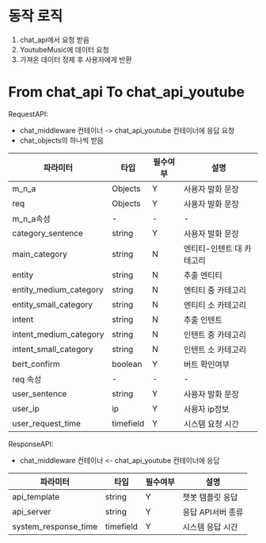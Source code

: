 
# 동작 로직

1. chat_api에서 요청 받음
2. YoutubeMusic에 데이터 요청
3. 가져온 데이터 정제 후 사용자에게 반환

# From chat_api To chat_api_youtube

RequestAPI:

- chat_middleware 컨테이너 -> chat_api_youtube 컨테이너에 응답 요청
- chat_objects의 하나씩 받음

| 파라미터                   | 타입        | 필수여부 | 설명             |
|------------------------|-----------|------|----------------|
| m_n_a                  | Objects   | Y    | 사용자 발화 문장      |
| req                    | Objects   | Y    | 사용자 발화 문장      |
| m_n_a속성                | -         | -    | -              |
| category_sentence      | string    | Y    | 사용자 발화 문장      |
| main_category          | string    | N    | 엔티티-인텐트 대 카테고리 |
| entity                 | string    | N    | 추출 엔티티         |
| entity_medium_category | string    | N    | 엔티티 중 카테고리     |
| entity_small_category  | string    | N    | 엔티티 소 카테고리     |
| intent                 | string    | N    | 추출 인텐트         |
| intent_medium_category | string    | N    | 인텐트 중 카테고리     |
| intent_small_category  | string    | N    | 인텐트 소 카테고리     |
| bert_confirm           | boolean   | Y    | 버트 확인여부        |
| req 속성                 | -         | -    | -              |
| user_sentence          | string    | Y    | 사용자 발화 문장      |
| user_ip                | ip        | Y    | 사용자 ip정보       |
| user_request_time      | timefield | Y    | 시스템 요청 시간      |


ResponseAPI:

- chat_middleware 컨테이너 <- chat_api_youtube 컨테이너에 응답

| 파라미터                 | 타입        | 필수여부 | 설명          |
|----------------------|-----------|------|-------------|
| api_template         | string    | Y    | 챗봇 템플릿 응답   |
| api_server           | string    | Y    | 응답 API서버 종류 |
| system_response_time | timefield | Y    | 시스템 응답 시간   |